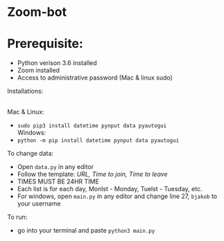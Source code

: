 # Zoom-bot

<H1>Prerequisite:</H1>

- Python verison 3.6 installed
- Zoom installed
- Access to administrative password (Mac & linux sudo)


Installations: 

<br>Mac & Linux:
 - `sudo pip3 install datetime pynput data pyautogui`
<br>Windows: 
 - `python -m pip install datetime pynput data pyautogui`
  
To change data:
  - Open `data.py` in any editor
  - Follow the template: *URL, Time to join, Time to leave*
  - TIMES MUST BE 24HR TIME
  - Each list is for each day, Monlst - Monday, Tuelst - Tuesday, etc.
  - For windows, open `main.py` in any editor and change line 27, `bjakob` to your username

To run:
  - go into your terminal and paste `python3 main.py`
 
